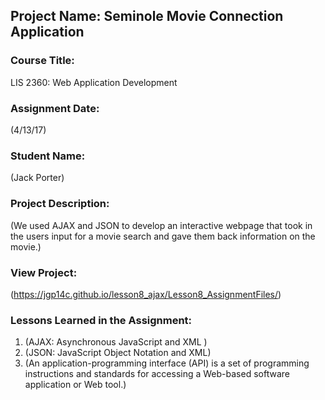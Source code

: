 ## Project Name:  Seminole Movie Connection Application

### Course Title:
LIS 2360:  Web Application Development

### Assignment Date:  
(4/13/17)

### Student Name:  
(Jack Porter)

### Project Description:
(We used AJAX and JSON to develop an interactive webpage that took in the users input for a movie search and gave them back information on the movie.)

### View Project:
(https://jgp14c.github.io/lesson8_ajax/Lesson8_AssignmentFiles/)

### Lessons Learned in the Assignment:
1. (AJAX: Asynchronous JavaScript and XML )
2. (JSON: JavaScript Object Notation and XML)
3. (An application-programming interface (API) is a set of programming instructions and standards for accessing a Web-based software application or Web tool.)

